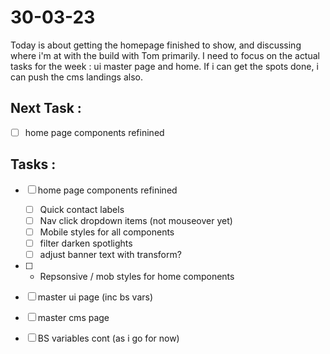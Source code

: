 # 30-03-23

Today is about getting the homepage finished to show, and discussing where i'm at with the build with Tom primarily. I need to focus on the actual tasks for the week : ui master page and home.
If i can get the spots done, i can push the cms landings also.

## Next Task :
- [ ] home page components refinined

## Tasks :
- [ ] home page components refinined
  - [ ] Quick contact labels
  - [ ] Nav click dropdown items (not mouseover yet)
  - [ ] Mobile styles for all components
  - [ ] filter darken spotlights
  - [ ] adjust banner text with transform?
- [ ] - Repsonsive / mob styles for home components
- [ ] master ui page (inc bs vars)

- [ ] master cms page
- [ ] BS variables cont (as i go for now)
